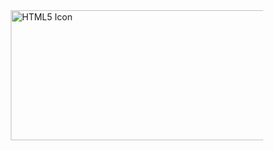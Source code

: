
<!DOCTYPE html>
<html>
<head>
<meta name="viewport" content="width=device-width, initial-scale=1.0">

<img src="https://memcached.org/images/memcached_banner75.jpg" alt="HTML5 Icon" style="width:775px;height:208px;">

 <style>
* {
  box-sizing: border-box;
}

.menu {
  float: left;
  width: 20%;
  text-align: center;
}

.menu a {
  background-color: #e5e5e5;
  padding: 8px;
  margin-top: 7px;
  display: block;
  width: 100%;
  color: black;
}

.main {
  float: left;
  width: 60%;
  padding: 0 20px;
}

.right {
  background-color: #e5e5e5;
  float: left;
  width: 20%;
  padding: 15px;
  margin-top: 7px;
  text-align: center;
}

@media only screen and (max-width: 620px) {
  /* For mobile phones: */
  .menu, .main, .right {
    width: 100%; 
  
<div style="overflow:auto">
  <div class="menu">
    <a href="#">Link 1</a>
    <a href="#">Link 2</a>
    <a href="#">Link 3</a>
    <a href="#">Link 4</a>
  </div>

  <div class="main">
    <h2>Lorum Ipsum</h2>
    <p>Lorem ipsum dolor sit amet, consectetuer adipiscing elit, sed diam nonummy nibh euismod tincidunt ut laoreet dolore magna aliquam erat volutpat.</p>
  </div>

  <div class="right">
    <h2>About</h2>
    <p>Lorem ipsum dolor sit amet, consectetuer adipiscing elit.</p>
  </div>
</div>

<div style="background-color:#e5e5e5;text-align:center;padding:10px;margin-top:7px;">Š copyright w3schools.com</div>

</body>
</html>
